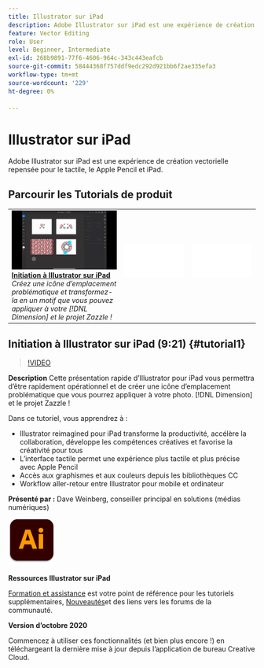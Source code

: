 ```yaml
---
title: Illustrator sur iPad
description: Adobe Illustrator sur iPad est une expérience de création vectorielle repensée pour le tactile, le Apple Pencil et iPad
feature: Vector Editing
role: User
level: Beginner, Intermediate
exl-id: 268b9891-77f6-4606-964c-343c443eafcb
source-git-commit: 58444368f757ddf9edc292d921bb6f2ae335efa3
workflow-type: tm+mt
source-wordcount: '229'
ht-degree: 0%

---
```


# Illustrator sur iPad

Adobe Illustrator sur iPad est une expérience de création vectorielle repensée pour le tactile, le Apple Pencil et iPad.

## Parcourir les Tutorials de produit

<table style="table-layout:fixed">
<tr>
 <td>
   <a href="illustratoripad.md#tutorial1">
      <img alt="Initiation à Illustrator sur iPad" src="../assets/illustrator-iPad_repeat_weinberg_thumbnail.jpg" />
   </a>
    <div>
   <a href="illustratoripad.md#tutorial1"><strong>Initiation à Illustrator sur iPad</strong></a>
    </div>
    <em>Créez une icône d’emplacement problématique et transformez-la en un motif que vous pouvez appliquer à votre [!DNL Dimension] et le projet Zazzle !</em>
    <br>
  </td>
  <td>
    <img alt="Espaceur" src="../assets/Whitespacer.png" />
    <div>
    <br>
  </td>
  <td>
    <img alt="Espaceur" src="../assets/Whitespacer.png" />
    <div>
    <br>
  </td>
</tr>
</table>

## Initiation à Illustrator sur iPad (9:21) {#tutorial1}

>[!VIDEO](https://video.tv.adobe.com/v/326823?hidetitle=true)

**Description**
Cette présentation rapide d’Illustrator pour iPad vous permettra d’être rapidement opérationnel et de créer une icône d’emplacement problématique que vous pourrez appliquer à votre photo. [!DNL Dimension] et le projet Zazzle !

Dans ce tutoriel, vous apprendrez à :
* Illustrator reimagined pour iPad transforme la productivité, accélère la collaboration, développe les compétences créatives et favorise la créativité pour tous
* L’interface tactile permet une expérience plus tactile et plus précise avec Apple Pencil
* Accès aux graphismes et aux couleurs depuis les bibliothèques CC
* Workflow aller-retour entre Illustrator pour mobile et ordinateur

**Présenté par :**
Dave Weinberg, conseiller principal en solutions (médias numériques)

![Logo Illustrator sur iPad](../assets/ai_appicon_96.png)

**Ressources Illustrator sur iPad**

[Formation et assistance](https://helpx.adobe.com/support/illustrator.html) est votre point de référence pour les tutoriels supplémentaires, [Nouveautés](https://helpx.adobe.com/illustrator/using/whats-new/mobile-2021.html)et des liens vers les forums de la communauté.

**Version d’octobre 2020**

Commencez à utiliser ces fonctionnalités (et bien plus encore !) en téléchargeant la dernière mise à jour depuis l’application de bureau Creative Cloud.

